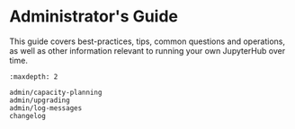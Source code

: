 # Administrator's Guide

This guide covers best-practices, tips, common questions and operations, as
well as other information relevant to running your own JupyterHub over time.

```{toctree}
:maxdepth: 2

admin/capacity-planning
admin/upgrading
admin/log-messages
changelog
```
